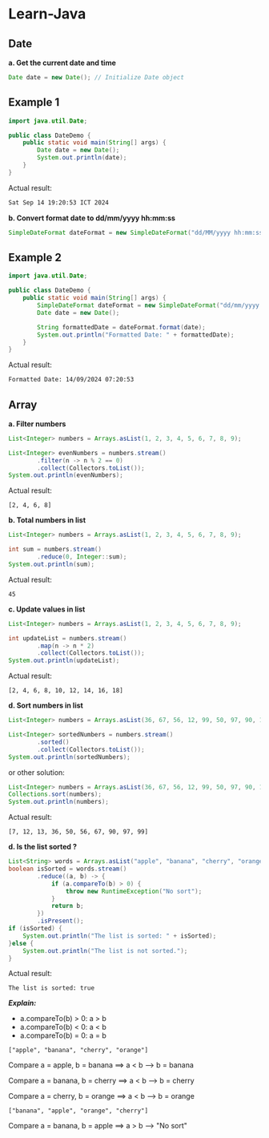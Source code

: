 # Learn-Java

## Date
**a. Get the current date and time**
```java
Date date = new Date(); // Initialize Date object
```
## Example 1
```java
import java.util.Date;

public class DateDemo {
    public static void main(String[] args) {
        Date date = new Date();
        System.out.println(date);
    }
}
```
Actual result:
```txt
Sat Sep 14 19:20:53 ICT 2024
```

**b. Convert format date to dd/mm/yyyy hh:mm:ss**
```java
SimpleDateFormat dateFormat = new SimpleDateFormat("dd/MM/yyyy hh:mm:ss");
```
## Example 2
```java
import java.util.Date;

public class DateDemo {
    public static void main(String[] args) {
        SimpleDateFormat dateFormat = new SimpleDateFormat("dd/mm/yyyy hh:mm:ss");
        Date date = new Date();

        String formattedDate = dateFormat.format(date);
        System.out.println("Formatted Date: " + formattedDate);
    }
}
```
Actual result:
```txt
Formatted Date: 14/09/2024 07:20:53
```

## Array

**a. Filter numbers**
```java
List<Integer> numbers = Arrays.asList(1, 2, 3, 4, 5, 6, 7, 8, 9);

List<Integer> evenNumbers = numbers.stream()
        .filter(n -> n % 2 == 0)
        .collect(Collectors.toList());
System.out.println(evenNumbers);
```
Actual result:

```
[2, 4, 6, 8]
```

**b. Total numbers in list**
```java
List<Integer> numbers = Arrays.asList(1, 2, 3, 4, 5, 6, 7, 8, 9);

int sum = numbers.stream()
        .reduce(0, Integer::sum);
System.out.println(sum);
```
Actual result:

```
45
```

**c. Update values in list**
```java
List<Integer> numbers = Arrays.asList(1, 2, 3, 4, 5, 6, 7, 8, 9);

int updateList = numbers.stream()
        .map(n -> n * 2)
        .collect(Collectors.toList());
System.out.println(updateList);
```
Actual result:

```
[2, 4, 6, 8, 10, 12, 14, 16, 18]
```

**d. Sort numbers in list**
```java
List<Integer> numbers = Arrays.asList(36, 67, 56, 12, 99, 50, 97, 90, 13, 7);

List<Integer> sortedNumbers = numbers.stream()
        .sorted()
        .collect(Collectors.toList());
System.out.println(sortedNumbers);
```
or other solution:

```java
List<Integer> numbers = Arrays.asList(36, 67, 56, 12, 99, 50, 97, 90, 13, 7);
Collections.sort(numbers);
System.out.println(numbers);
```
Actual result:

```
[7, 12, 13, 36, 50, 56, 67, 90, 97, 99]
```

**d. Is the list sorted ?**
```java
List<String> words = Arrays.asList("apple", "banana", "cherry", "orange");
boolean isSorted = words.stream()
        .reduce((a, b) -> {
            if (a.compareTo(b) > 0) {
                throw new RuntimeException("No sort");
            }
            return b;
        })
        .isPresent();
if (isSorted) {
    System.out.println("The list is sorted: " + isSorted);
}else {
    System.out.println("The list is not sorted.");
}
```
Actual result:

```
The list is sorted: true
```
**_Explain:_**
- a.compareTo(b) > 0: a > b
- a.compareTo(b) < 0: a < b
- a.compareTo(b) = 0: a = b

```
["apple", "banana", "cherry", "orange"]
```

Compare a = apple, b = banana ==> a < b --> b = banana

Compare a = banana, b = cherry ==> a < b --> b = cherry

Compare a = cherry, b = orange ==> a < b --> b = orange

```
["banana", "apple", "orange", "cherry"]
```

Compare a = banana, b = apple ==> a > b --> "No sort"
